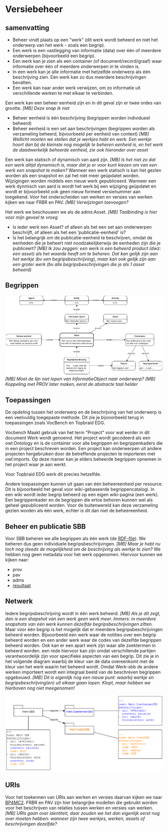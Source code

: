 # Versiebeheer

## samenvatting

- Beheer vindt plaats op een "werk" (dit werk wordt beheerd en niet het onderwerp van het werk - zoals een begrip).
- Een werk is een vastlegging van informatie (data) over één of meerdere onderwerpen (bijvoorbeeld een begrip).
- Een werk kan je zien als een container (of document/record/graaf) waar informatie over één of meerdere onderwerpen in te vinden is.
- In een werk kan je alle informatie met hetzelfde onderwerp als één beschrijving zien. Eén werk kan zo dus meerdere beschrijvingen bevatten.
- Een werk kan naar ander werk verwijzen, om zo informatie uit verschillende werken te met elkaar te verbinden.

Een werk kan een beheer eenheid zijn en in dit geval zijn er twee ordes van grootte. *[MB] Deze snap ik niet*

- Beheer eenheid is één beschrijving (begrippen worden individueel beheerd)
- Beheer eenheid is een set aan beschrijvingen (begrippen worden als verzameling beheerd, bijvoorbeeld per eenheid van context)
*[MB] Wellicht moeten we stellen dat je werkjes hebt en werk. Een werkje hoort dan bij de kleinste nog mogelijk te beheren eenheid is, en het werk de daadwerkelijk beheerde eenheid, zie ook hieronder over asset*

Een werk kan statisch of dynamisch van aard zijn. *[MB] Is het niet zo dat een werk altijd dynamisch is, maar dat je er voor kunt kiezen om van een werk een snapshot te maken?* Wanneer een werk statisch is kan het gezien worden als een snapshot en zal het niet meer geüpdatet worden. Wijzigingen worden middels een nieuw werk gepubliceerd. Wanneer een werk dynmisch van aard is wordt het werk bij een wijziging geüpdatet en wordt er bijvoorbeeld ook geen nieuw formeel versienummer aan toegekend. Voor het onderscheiden van werken en versies van werken kijken we naar FRBR en PAV. *[MB] Verwijzingen toevoegen?*


Het werk we beschouwen we als de adms:Asset. *[MB] Taalbinding is hier voor mijn gevoel te vroeg*
- Is ieder werk een Asset? of alleen als het een set aan onderwerpen beschrijft, of alleen als het een 'publicatie-eenheid' is?
- Is het belangrijk om de publicatie-eenheid te beschrijven, omdat de eenheden die je beheert niet noodzakelijkerwijs de eenheden zijn die je publiceert?
*[MB] Ik zou zeggen: een werk is een beheerd product (dwz: een asset) als het waarde heeft om te beheren. Dat kan gelijk zijn aan het werkje (bv een begripsbeschrijving), maar kan ook gelijk zijn aan een groter werk (bv alle begripsbeschrijvingen die je als 1 asset beheerd)*

## Begrippen

![](media/begrippenmodel.drawio.png)
*[MB] Moet de lijn niet lopen van InformatieObject naar onderwerp? [MB] Koppeling met PROV later maken, eerst de abstracte taal helder*

## Toepassingen

De opdeling tussen het onderwerp en de beschrijving van het onderwerp is een veelvuldig toegepaste methode. Dit zie je bijvoorbeeld terug in toepassingen zoals VocBench en Topbraid EDG.

Vocbench Maakt gebruik van het term "Project" voor wat eerder in dit document Werk wordt genoemd. Het project wordt gecodeerd als een owl:Ontology en is de container voor alle begrippen en begrippenkaders die in een project beschreven worden.
Een project kan onderwerpen uit andere projecten hergebruiken door de betreffende projecten te importeren met owl:imports. Op deze manier kan je elders beheerde begrippen opnemen in het project waar je aan werkt.

Voor Topbraid EDG werk dit precies hetzelfde.

Andere toepassingen kunnen uit gaan van één beheereenheid per resource. Dit is bijvoorbeeld het geval voor wiki-gebaseerde begrippencatalogi. In een wiki wordt ieder begrip beheerd op een eigen wiki-pagina (een werk). Een begrippenkader en de begrippen die ertoe behoren kunnen wel als geheel gepubliceerd worden. Voor de buitenwereld kan deze verzameling gezien worden als één werk, echter is dit dan niet de beheereenheid.

## Beheer en publicatie SBB

Voor SBB beheren we alle begrippen als één werk (de [RDF-file](https://github.com/pldn/nederlands-profiel-voor-stelselcatalogi/blob/main/concepts/thesaurus.ttl)). We beheren dus geen individuele begripsbeschrijvingen. *[MB] Maar je hebt nu toch nog steeds de mogelijkheid om de beschrijving als werkje te zien?*
We hebben nog geen metadata voor het werk opgenomen. Hiervoor kunnen we kijken naar:
- prov
- pav
- adms
- [resultaat](https://github.com/pldn/nederlands-profiel-voor-stelselcatalogi/blob/main/sessies/metadata/Voorstel%20metainformatie%20Catalogus-Arjen.xlsx)

## Netwerk

Iedere begripsbeschrijving wordt in één werk beheerd. *[MB] Als je dit zegt, dan is een shapshot van een werk geen werk meer. Immers: in meerdere snapshots van één werk kunnen dezelfde begripsbeschrijvingen zitten.* Maar voor één begrip is het mogelijk dat er meerdere begripsbeschrijvingen beheerd worden. Bijvoorbeeld een werk waar de notities over een begrip beheerd worden en een ander werk waar de codes van dezelfde begrippen beheerd worden. Ook kan er een apart werk zijn waar alle zoektermen in beheerd worden. een rede hiervoor kan zijn omdat verschillende partijen verantwoordelijk zijn voor specifieke aspecten van een begrip. Dit zie je in het volgende diagram waarbij de kleur van de data overeenkomt met de kleur van het werk waarin het beheerd wordt. Omdat Werk-sbb de andere werken importeert wordt een integraal beeld van de beschreven begrippen opgebouwd. *[MB] Dit is eigenlijk nog een nieuw punt: waarbij werkje en begripsbeschrijving(en) uit elkaar gaan lopen. Klopt, maar hebben we hierboven nog niet meegenomen!*

![](media/netwerk.drawio.png)

## URIs
Voor het toekennen van URIs aan werken en versies daarvan kijken we naar [BP4MC2](https://bp4mc2.org/versioning/). FRBR en PAV zijn hier belangrijke modellen die gebruikt worden voor het beschrijven van relaties tussen werken en versies van werken.
*[MB] URIs gaan over identiteit, daar zouden we het dan eigenlijk eerst nog over moeten hebben: wanneer zijn twee werkjes, werken, assets of beschrijvingen dezelfde?*
